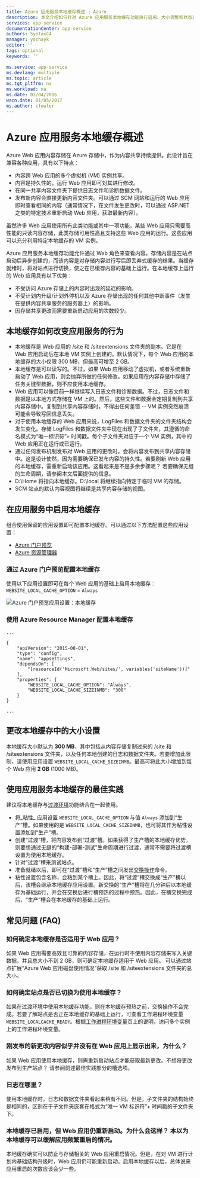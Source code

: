 ```yaml
---
title: Azure 应用服务本地缓存概述 | Azure
description: 本文介绍如何针对 Azure 应用服务本地缓存功能执行启用、大小调整和状态查询操作。
services: app-service
documentationCenter: app-service
authors: SyntaxC4
manager: yochayk
editor: ''
tags: optional
keywords: ''

ms.service: app-service
ms.devlang: multiple
ms.topic: article
ms.tgt_pltfrm: na
ms.workload: na
ms.date: 03/04/2016
wacn.date: 01/05/2017
ms.author: cfowler
---
```


# Azure 应用服务本地缓存概述

Azure Web 应用内容存储在 Azure 存储中，作为内容共享持续提供。此设计旨在兼容各种应用，具有以下特点：

* 内容跨 Web 应用的多个虚拟机 (VM) 实例共享。
* 内容是持久性的，运行 Web 应用即可对其进行修改。
* 在同一共享内容文件夹下提供日志文件和诊断数据文件。
* 发布新内容会直接更新内容文件夹。可以通过 SCM 网站和运行的 Web 应用即时查看相同的内容（通常情况下，在文件发生更改时，可以通过 ASP.NET 之类的特定技术重新启动 Web 应用，获取最新内容）。

虽然许多 Web 应用使用所有此类功能或其中一项功能，某些 Web 应用只需要高性能的只读内容存储，此类存储可用性高且支持这些 Web 应用的运行。这些应用可以充分利用特定本地缓存的 VM 实例。

Azure 应用服务本地缓存功能允许通过 Web 角色来查看内容。存储内容是在站点启动后异步创建的，而该内容是对存储内容进行写后即丢弃式缓存的结果。当缓存就绪时，将对站点进行切换，使之在已缓存内容的基础上运行。在本地缓存上运行的 Web 应用具有以下优势：

* 不受访问 Azure 存储上的内容时出现的延迟的影响。
* 不受计划内升级/计划外停机以及 Azure 存储出现的任何其他中断事件（发生在提供内容共享服务的服务器上）的影响。
* 因存储共享更改而需要重新启动应用的次数较少。

## 本地缓存如何改变应用服务的行为

* 本地缓存是 Web 应用的 /site 和 /siteextensions 文件夹的副本。它是在 Web 应用启动后在本地 VM 实例上创建的。默认情况下，每个 Web 应用的本地缓存的大小仅限 300 MB，但最高可增至 2 GB。
* 本地缓存是可以读写的。不过，如果 Web 应用移动了虚拟机，或者系统重新启动了 Web 应用，则会抛弃所做的任何修改。如果应用在内容存储中存储了任务关键型数据，则不应使用本地缓存。
* Web 应用可以像目前一样继续写入日志文件和诊断数据。不过，日志文件和数据是以本地方式存储在 VM 上的。然后，这些文件和数据会定期复制到共享内容存储中。复制到共享内容存储时，不得出任何差错 -- VM 实例突然崩溃可能会导致写回信息丢失。
* 对于使用本地缓存的 Web 应用来说，LogFiles 和数据文件夹的文件夹结构会发生变化。存储 LogFiles 和数据文件夹中现在出现了子文件夹，其遵循的命名模式为“唯一标识符”+ 时间戳。每个子文件夹对应于一个 VM 实例，其中的 Web 应用正在运行或已运行。
* 通过任何发布机制发布对 Web 应用的更改时，会将内容发布到共享内容存储中。这是设计使然，因为需要确保已发布内容的持久性。若要刷新 Web 应用的本地缓存，需重新启动该应用。这看起来是不是多余步骤呢？ 若要确保无缝的生命周期，请参阅本文后面提供的信息。
* D:\\Home 将指向本地缓存。D:\\local 将继续指向特定于临时 VM 的存储。
* SCM 站点的默认内容视图将继续是共享内容存储的视图。

## 在应用服务中启用本地缓存

组合使用保留的应用设置即可配置本地缓存。可以通过以下方法配置这些应用设置：

* [Azure 门户预览](#Configure-Local-Cache-Portal)
* [Azure 资源管理器](#Configure-Local-Cache-ARM)

### 通过 Azure 门户预览配置本地缓存
<a name="Configure-Local-Cache-Portal"></a>

使用以下应用设置即可在每个 Web 应用的基础上启用本地缓存：`WEBSITE_LOCAL_CACHE_OPTION` = `Always`

![Azure 门户预览应用设置：本地缓存](./media/app-service-local-cache/app-service-local-cache-configure-portal.png)

### 使用 Azure Resource Manager 配置本地缓存
<a name="Configure-Local-Cache-ARM"></a>

```
...

{
    "apiVersion": "2015-08-01",
    "type": "config",
    "name": "appsettings",
    "dependsOn": [
        "[resourceId('Microsoft.Web/sites/', variables('siteName'))]"
    ],
    "properties": {
        "WEBSITE_LOCAL_CACHE_OPTION": "Always",
        "WEBSITE_LOCAL_CACHE_SIZEINMB": "300"
    }
}

...
```

## 更改本地缓存中的大小设置

本地缓存大小默认为 **300 MB**，其中包括从内容存储复制过来的 /site 和 /siteextensions 文件夹，以及任何本地创建的日志和数据文件夹。若要增加此限制，请使用应用设置 `WEBSITE_LOCAL_CACHE_SIZEINMB`。最高可将此大小增加到每个 Web 应用 **2 GB** (1000 MB)。

## 使用应用服务本地缓存的最佳实践

建议将本地缓存与[过渡环境](../app-service-web/web-sites-staged-publishing.md)功能结合在一起使用。

* 将_粘性_ 应用设置 `WEBSITE_LOCAL_CACHE_OPTION` 与值 `Always` 添加到“生产”槽。如果使用的是 `WEBSITE_LOCAL_CACHE_SIZEINMB`，也可将其作为粘性设置添加到“生产”槽。
* 创建“过渡”槽，将内容发布到“过渡”槽。如果获得了生产槽的本地缓存优势，则要想通过无缝的“构建-部署-测试”生命周期进行过渡，通常不需要将过渡槽设置为使用本地缓存。
* 针对“过渡”槽来测试站点。
* 准备就绪以后，即可在“过渡”槽和“生产”槽之间发出[交换操作](../app-service-web/web-sites-staged-publishing.md#Swap)命令。
* 粘性设置包含名称，会粘到某个槽上。因此，将“过渡”槽交换成“生产”槽以后，该槽会继承本地缓存应用设置。新交换的“生产”槽将在几分钟后以本地缓存为基础运行，并会在交换后进行槽预热的过程中预热。因此，在槽交换完成后，“生产”槽会在本地缓存的基础上运行。

## 常见问题 (FAQ)

### 如何确定本地缓存是否适用于 Web 应用？

如果 Web 应用需要高效且可靠的内容存储，在运行时不使用内容存储来写入关键数据，并且总大小不到 2 GB，则可确定本地缓存适用于 Web 应用。 可以通过站点扩展“Azure Web 应用磁盘使用情况”获取 /site 和 /siteextensions 文件夹的总大小。

### 如何确定站点是否已切换为使用本地缓存？

如果在过渡环境中使用本地缓存功能，则在本地缓存预热之前，交换操作不会完成。若要了解站点是否正在本地缓存的基础上运行，可查看工作进程环境变量 `WEBSITE_LOCALCACHE_READY`。根据[工作进程环境变量](https://github.com/projectkudu/kudu/wiki/Process-Threads-list-and-minidump-gcdump-diagsession#process-environment-variable)页上的说明，访问多个实例上的工作进程环境变量。

### 刚发布的新更改内容似乎并没有在 Web 应用上显示出来，为什么？

如果 Web 应用使用本地缓存，则需重新启动站点才能获取最新更改。不想将更改发布到生产站点？ 请参阅前述最佳实践部分的槽选项。

### 日志在哪里？

使用本地缓存时，日志和数据文件夹看起来稍有不同。但是，子文件夹的结构始终是相同的，区别在于子文件夹嵌套在格式为“唯一 VM 标识符”+ 时间戳的子文件夹下。

### 本地缓存已启用，但 Web 应用仍重新启动。为什么会这样？ 本以为本地缓存可以缓解应用频繁重启的情况。

本地缓存确实可以防止与存储相关的 Web 应用重启情况。但是，在对 VM 进行计划内基础结构升级时，Web 应用仍可能重新启动。启用本地缓存以后，总体说来应用重启的次数应该会少一些。

<!---HONumber=Mooncake_0919_2016-->